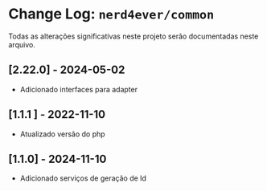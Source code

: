 Change Log: `nerd4ever/common`
====================================
Todas as alterações significativas neste projeto serão documentadas neste arquivo.

## [2.22.0] - 2024-05-02

- Adicionado interfaces para adapter

## [1.1.1 ] - 2022-11-10

- Atualizado versão do php

## [1.1.0] - 2024-11-10

- Adicionado serviços de geração de Id
